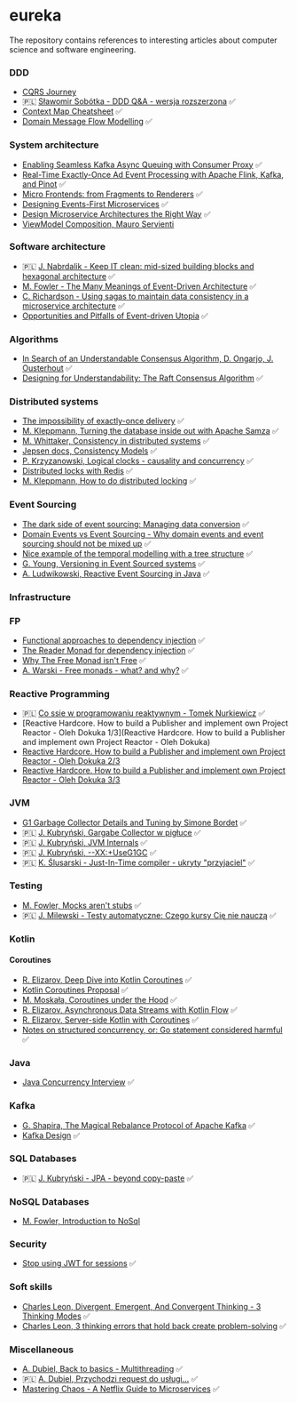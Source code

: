 # eureka
The repository contains references to interesting articles about computer science and software engineering.

### DDD
- [CQRS Journey](https://aka.ms/cqrs)
- 🇵🇱 [Sławomir Sobótka - DDD Q&A - wersja rozszerzona](https://www.youtube.com/watch?v=do-xqIbKZ_8&t=4643s&ab_channel=BottegaITMinds) ✅
- [Context Map Cheatsheet](https://github.com/ddd-crew/context-mapping/) ✅
- [Domain Message Flow Modelling](https://github.com/ddd-crew/domain-message-flow-modelling) ✅

### System architecture
- [Enabling Seamless Kafka Async Queuing with Consumer Proxy](https://eng.uber.com/kafka-async-queuing-with-consumer-proxy/]) ✅
- [Real-Time Exactly-Once Ad Event Processing with Apache Flink, Kafka, and Pinot](https://eng.uber.com/real-time-exactly-once-ad-event-processing/) ✅
- [Micro Frontends: from Fragments to Renderers](https://engineering.zalando.com/posts/2021/03/micro-frontends-part1.html) ✅
- [Designing Events-First Microservices](https://www.youtube.com/watch?v=1hwuWmMNT4c) ✅
- [Design Microservice Architectures the Right Way](https://www.youtube.com/watch?v=j6ow-UemzBc) ✅
- [ViewModel Composition, Mauro Servienti](https://milestone.topics.it/categories/view-model-composition)


### Software architecture
- 🇵🇱 [J. Nabrdalik - Keep IT clean: mid-sized building blocks and hexagonal architecture](https://www.youtube.com/watch?v=ma15iBQpmHU&t=227s&ab_channel=confiturapl) ✅
- [M. Fowler - The Many Meanings of Event-Driven Architecture](https://www.youtube.com/watch?v=STKCRSUsyP0&ab_channel=GOTOConferences) ✅
- [C. Richardson - Using sagas to maintain data consistency in a microservice architecture](https://www.youtube.com/watch?v=YPbGW3Fnmbc&t=670s) ✅
- [Opportunities and Pitfalls of Event-driven Utopia](https://www.youtube.com/watch?v=jjYAZ0DPLNM) ✅

### Algorithms
- [In Search of an Understandable Consensus Algorithm, D. Ongarjo, J. Ousterhout](https://raft.github.io/raft.pdf) ✅
- [Designing for Understandability: The Raft Consensus Algorithm](https://www.youtube.com/watch?v=vYp4LYbnnW8&ab_channel=DiegoOngaro) ✅

### Distributed systems
- [The impossibility of exactly-once delivery](https://blog.bulloak.io/post/20200917-the-impossibility-of-exactly-once/) ✅
- [M. Kleppmann, Turning the database inside out with Apache Samza](https://www.youtube.com/watch?v=fU9hR3kiOK0&t=2145s&ab_channel=StrangeLoopConference) ✅
- [M. Whittaker, Consistency in distributed systems](https://mwhittaker.github.io/consistency_in_distributed_systems/index.html) ✅
- [Jepsen docs, Consistency Models](http://jepsen.io/consistency) ✅
- [P. Krzyzanowski, Logical clocks - causality and concurrency](https://people.cs.rutgers.edu/~pxk/417/notes/logical-clocks.html) ✅
- [Distributed locks with Redis](https://redis.io/topics/distlock) ✅
- [M. Kleppmann, How to do distributed locking](https://martin.kleppmann.com/2016/02/08/how-to-do-distributed-locking.html) ✅

### Event Sourcing
- [The dark side of event sourcing: Managing data conversion](https://www.researchgate.net/publication/315637858_The_dark_side_of_event_sourcing_Managing_data_conversion) ✅
- [Domain Events vs Event Sourcing - Why domain events and event sourcing should not be mixed up](https://www.innoq.com/en/blog/domain-events-versus-event-sourcing/) ✅
- [Nice example of the temporal modelling with a tree structure](https://stackoverflow.com/questions/33828231/ddd-event-sourcing-with-tree-structure) ✅
- [G. Young, Versioning in Event Sourced systems](https://leanpub.com/esversioning/read) ✅
- [A. Ludwikowski, Reactive Event Sourcing in Java](https://softwaremill.com/reactive-event-sourcing-in-java-part-1-domain/) ✅

### Infrastructure

### FP
- [Functional approaches to dependency injection](https://fsharpforfunandprofit.com/posts/dependency-injection-1/) ✅
- [The Reader Monad for dependency injection](https://www.youtube.com/watch?v=xPlsVVaMoB0&ab_channel=Parleys) ✅
- [Why The Free Monad isn't Free](https://www.youtube.com/watch?v=U0lK0hnbc4U&ab_channel=ScalaDaysConferences) ✅
- [A. Warski - Free monads - what? and why?](https://softwaremill.com/free-monads/) ✅

### Reactive Programming
- 🇵🇱 [Co ssie w programowaniu reaktywnym - Tomek Nurkiewicz](https://www.youtube.com/watch?v=WxCb6TMkNd8&ab_channel=Segfault) ✅
- [Reactive Hardcore. How to build a Publisher and implement own Project Reactor - Oleh Dokuka 1/3](Reactive Hardcore. How to build a Publisher and implement own Project Reactor - Oleh Dokuka)
- [Reactive Hardcore. How to build a Publisher and implement own Project Reactor - Oleh Dokuka 2/3](https://www.youtube.com/watch?v=noeWdjO4fyU&t=16s&ab_channel=Devoxx)
- [Reactive Hardcore. How to build a Publisher and implement own Project Reactor - Oleh Dokuka 3/3](https://www.youtube.com/watch?v=cVKhFPiebSs&ab_channel=Devoxx)

### JVM
- [G1 Garbage Collector Details and Tuning by Simone Bordet](https://www.youtube.com/watch?v=Gee7QfoY8ys&t=2596s&ab_channel=VoxxedDays) ✅
- 🇵🇱 [J. Kubryński, Gargabe Collector w pigłuce](https://www.youtube.com/watch?v=LCr3XyHdaZk&t=4234s&ab_channel=WarsawJUG) ✅
- 🇵🇱 [J. Kubryński, JVM Internals](https://www.youtube.com/watch?v=rWdgla54bcc&ab_channel=WarsawJUG) ✅
- 🇵🇱 [J. Kubryński, --XX:+UseG1GC](https://www.youtube.com/watch?v=Xx2-Snbb_nA&ab_channel=confiturapl) ✅
- 🇵🇱 [K. Ślusarski - Just-In-Time compiler - ukryty "przyjaciel"](https://www.youtube.com/watch?v=f8zaYDJctTA&ab_channel=WarsawJUG) ✅

### Testing
- [M. Fowler, Mocks aren't stubs](https://martinfowler.com/articles/mocksArentStubs.html) ✅
- 🇵🇱 [J. Milewski - Testy automatyczne: Czego kursy Cię nie nauczą](https://www.youtube.com/watch?v=FcLVh2kH-ic&t=16s&ab_channel=confiturapl) ✅

### Kotlin
#### Coroutines
- [R. Elizarov, Deep Dive into Kotlin Coroutines](https://www.youtube.com/watch?v=YrrUCSi72E8) ✅
- [Kotlin Coroutines Proposal](https://github.com/Kotlin/KEEP/blob/master/proposals/coroutines.md#coroutine-context) ✅
- [M. Moskała, Coroutines under the Hood](https://kt.academy/article/cc-under-the-hood) ✅
- [R. Elizarov, Asynchronous Data Streams with Kotlin Flow](https://www.youtube.com/watch?v=tYcqn48SMT8&t=455s&ab_channel=JetBrainsTV) ✅
- [R. Elizarov, Server-side Kotlin with Coroutines](https://www.youtube.com/watch?v=hQrFfwT1IMo&ab_channel=GOTOConferences) ✅
- [Notes on structured concurrency, or: Go statement considered harmful](https://vorpus.org/blog/notes-on-structured-concurrency-or-go-statement-considered-harmful/) ✅

### Java
- [Java Concurrency Interview](https://www.youtube.com/playlist?list=PLhfHPmPYPPRmHL24Ry8rzni2XgwFeooVE) ✅
 
### Kafka
- [G. Shapira, The Magical Rebalance Protocol of Apache Kafka](https://www.youtube.com/watch?v=MmLezWRI3Ys&ab_channel=StrangeLoopConference) ✅
- [Kafka Design](https://kafka.apache.org/documentation/#design) ✅

### SQL Databases
- 🇵🇱 [J. Kubryński - JPA - beyond copy-paste](https://www.youtube.com/watch?v=UPWkpl5PL_w&ab_channel=confiturapl) ✅

### NoSQL Databases
- [M. Fowler, Introduction to NoSql](https://www.youtube.com/watch?v=qI_g07C_Q5I&ab_channel=GOTOConferences)

### Security
- [Stop using JWT for sessions](http://cryto.net/~joepie91/blog/2016/06/13/stop-using-jwt-for-sessions/) ✅

### Soft skills
- [Charles Leon, Divergent, Emergent, And Convergent Thinking - 3 Thinking Modes](https://www.charlesleon.uk/blog/3-thinking-modes-of-creative-thinking-divergent-emergent-and-convergent-thinking24112019) ✅
- [Charles Leon, 3 thinking errors that hold back create problem-solving](https://www.charlesleon.uk/blog/3-thinking-errors-that-hold-back-creative-problem-solving17112019) ✅

### Miscellaneous
- [A. Dubiel, Back to basics - Multithreading](https://www.youtube.com/watch?v=IYHYk3rgfGI&ab_channel=Devoxx) ✅
- 🇵🇱 [A. Dubiel, Przychodzi request do usługi...](https://www.youtube.com/watch?v=fUsbAADna9A&t=823s&ab_channel=J-SantaConference) ✅
- [Mastering Chaos - A Netflix Guide to Microservices](https://www.youtube.com/watch?v=CZ3wIuvmHeM) ✅
